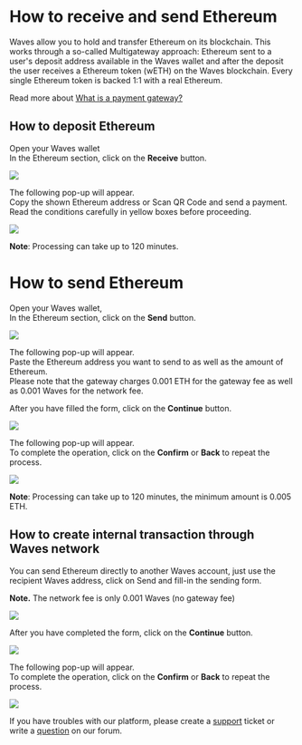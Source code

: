 # How to receive and send Ethereum

Waves allow you to hold and transfer Ethereum on its blockchain. This works through a so-called Multigateway approach: Ethereum sent to a user's deposit address available in the Waves wallet and after the deposit the user receives a Ethereum token \(wETH\) on the Waves blockchain. Every single Ethereum token is backed 1:1 with a real Ethereum.

Read more about [What is a payment gateway?](/frequently-asked-questions-faq/transfers-and-gateways/payment-gateway.md)

## How to deposit Ethereum

Open your Waves wallet  
In the Ethereum section, click on the **Receive** button.

![](/_assets/ethereum_transfers_01.png)

The following pop-up will appear.  
Copy the shown Ethereum address or Scan QR Code and send a payment.  
Read the conditions carefully in yellow boxes before proceeding.

![](/_assets/ethereum_transfers_02.png)

**Note**: Processing can take up to 120 minutes.

# **How to send Ethereum**

Open your Waves wallet,  
In the Ethereum section, click on the **Send** button.

![](/_assets/ethereum_transfers_01.png)

The following pop-up will appear.  
Paste the Ethereum address you want to send to as well as the amount of Ethereum.  
Please note that the gateway charges 0.001 ETH for the gateway fee as well as 0.001 Waves for the network fee.

After you have filled the form, click on the **Continue** button.

![](/_assets/ethereum_transfers_04.png)

The following pop-up will appear.  
To complete the operation, click on the **Confirm** or **Back** to repeat the process.

![](/_assets/ethereum_transfers_05.png)

**Note**: Processing can take up to 120 minutes, the minimum amount is 0.005 ETH.

## How to create internal transaction through Waves network

You can send Ethereum directly to another Waves account, just use the recipient Waves address, click on Send and fill-in the sending form.

**Note.** The network fee is only 0.001 Waves \(no gateway fee\)

![](/_assets/ethereum_transfers_01.png)

After you have completed the form, click on the **Continue** button.

![](/_assets/ethereum_transfers_07.png)

The following pop-up will appear.  
To complete the operation, click on the **Confirm** or **Back** to repeat the process.

![](/_assets/ethereum_transfers_08.png)

If you have troubles with our platform, please create a [support](https://support.wavesplatform.com/) ticket or write a [question](https://forum.wavesplatform.com/) on our forum.

